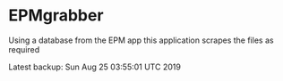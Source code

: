 # EPMgrabber
Using a database from the EPM app this application scrapes the files as required


Latest backup: Sun Aug 25 03:55:01 UTC 2019
